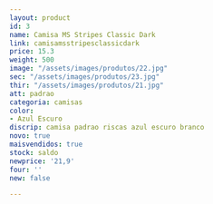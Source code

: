 ```yaml
---
layout: product
id: 3
name: Camisa MS Stripes Classic Dark
link: camisamsstripesclassicdark
price: 15.3
weight: 500
image: "/assets/images/produtos/22.jpg"
sec: "/assets/images/produtos/23.jpg"
thir: "/assets/images/produtos/21.jpg"
att: padrao
categoria: camisas
color:
- Azul Escuro
discrip: camisa padrao riscas azul escuro branco
novo: true
maisvendidos: true
stock: saldo
newprice: '21,9'
four: ''
new: false

---
```

